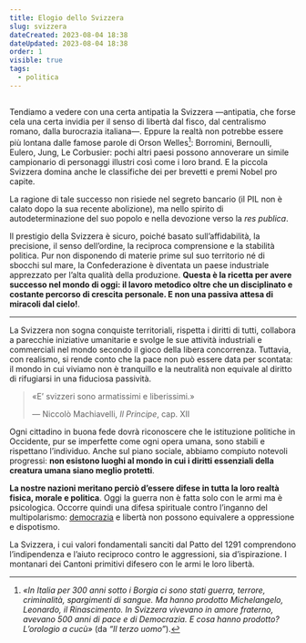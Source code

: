 ```yaml
---
title: Elogio dello Svizzera
slug: svizzera
dateCreated: 2023-08-04 18:38
dateUpdated: 2023-08-04 18:38
order: 1
visible: true
tags:
  - politica
---
```


##

<span class="newthought">Tendiamo a vedere</span> con una certa antipatia la Svizzera —antipatia, che forse cela una certa invidia per il senso di libertà dal fisco, dal centralismo romano, dalla burocrazia italiana—. Eppure la realtà non potrebbe essere più lontana dalle famose parole di Orson Welles[^1]: Borromini, Bernoulli, Eulero, Jung, Le Corbusier: pochi altri paesi possono annoverare un simile campionario di personaggi illustri così come i loro brand. E la piccola Svizzera domina anche le classifiche dei per brevetti e premi Nobel pro capite.

[^1]: _«In Italia per 300 anni sotto i Borgia ci sono stati guerra, terrore, criminalità, spargimenti di sangue. Ma hanno prodotto Michelangelo, Leonardo, il Rinascimento. In Svizzera vivevano in amore fraterno, avevano 500 anni di pace e di Democrazia. E cosa hanno prodotto? L’orologio a cucù»_ (da _“Il terzo uomo”_).

La ragione di tale successo non risiede nel segreto bancario (il PIL non è calato dopo la sua recente abolizione), ma nello spirito di autodeterminazione del suo popolo e nella devozione verso la _res publica_.

Il prestigio della Svizzera è sicuro, poiché basato sull’affidabilità, la precisione, il senso dell’ordine, la reciproca comprensione e la stabilità politica. Pur non disponendo di materie prime sul suo territorio né di sbocchi sul mare, la Confederazione è diventata un paese industriale apprezzato per l’alta qualità della produzione. **Questa è la ricetta per avere successo nel mondo di oggi: il lavoro metodico oltre che un disciplinato e costante percorso di crescita personale. E non una passiva attesa di miracoli dal cielo!**.

---

La Svizzera non sogna conquiste territoriali, rispetta i diritti di tutti, collabora a parecchie iniziative umanitarie e svolge le sue attività industriali e commerciali nel mondo secondo il gioco della libera concorrenza. Tuttavia, con realismo, si rende conto che la pace non può essere data per scontata: il mondo in cui viviamo non è tranquillo e la neutralità non equivale al diritto di rifugiarsi in una fiduciosa passività.

<div class='epigraph'>

> «E’ svizzeri sono armatissimi e liberissimi.» <footer> — Niccolò Machiavelli, _Il Principe_, cap. XII</footer>

</div>

Ogni cittadino in buona fede dovrà riconoscere che le istituzione politiche in Occidente, pur se imperfette come ogni opera umana, sono stabili e rispettano l’individuo. Anche sul piano sociale, abbiamo compiuto notevoli progressi: **non esistono luoghi al mondo in cui i diritti essenziali della creatura umana siano meglio protetti**.

**La nostre nazioni meritano perciò d’essere difese in tutta la loro realtà fisica, morale e politica**. Oggi la guerra non è fatta solo con le armi ma è psicologica. Occorre quindi una difesa spirituale contro l’inganno del multipolarismo: [democrazia](/notes/democrazia/) e libertà non possono equivalere a oppressione e dispotismo.

La Svizzera, i cui valori fondamentali sanciti dal Patto del 1291 comprendono l’indipendenza e l’aiuto reciproco contro le aggressioni, sia d’ispirazione. I montanari dei Cantoni primitivi difesero con le armi le loro libertà.
